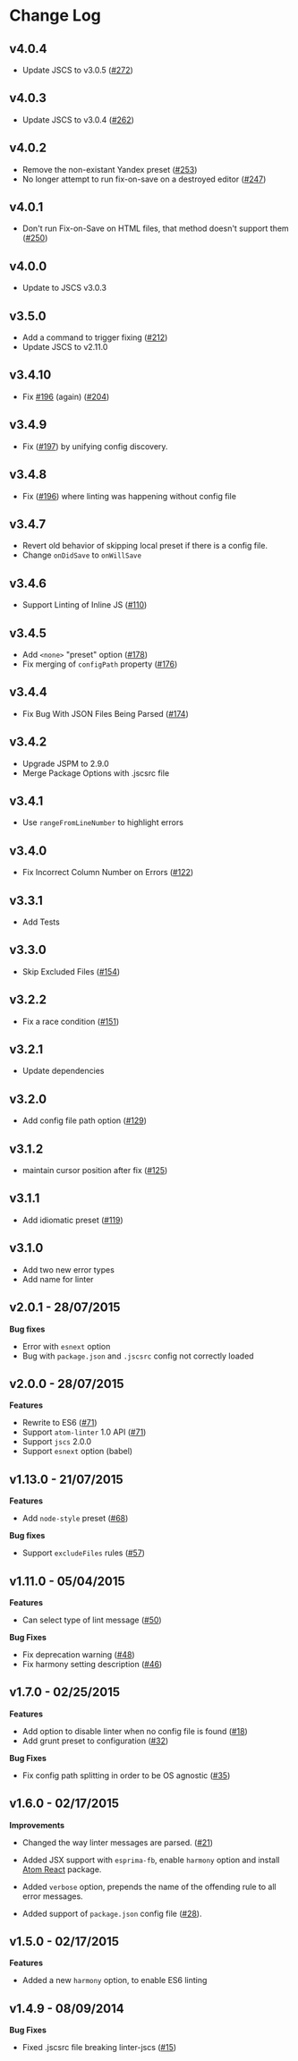 # Change Log

## v4.0.4

*   Update JSCS to v3.0.5 ([#272](https://github.com/AtomLinter/linter-jscs/pull/272))

## v4.0.3

*   Update JSCS to v3.0.4 ([#262](https://github.com/AtomLinter/linter-jscs/pull/262))

## v4.0.2

*   Remove the non-existant Yandex preset ([#253](https://github.com/AtomLinter/linter-jscs/pull/253))
*   No longer attempt to run fix-on-save on a destroyed editor ([#247](https://github.com/AtomLinter/linter-jscs/pull/247))

## v4.0.1

*   Don't run Fix-on-Save on HTML files, that method doesn't support them ([#250](https://github.com/AtomLinter/linter-jscs/pull/250))

## v4.0.0

*   Update to JSCS v3.0.3

## v3.5.0

*   Add a command to trigger fixing ([#212](https://github.com/AtomLinter/linter-jscs/pull/212))
*   Update JSCS to v2.11.0

## v3.4.10

*   Fix [#196](https://github.com/AtomLinter/linter-jscs/issues/196) (again) ([#204](https://github.com/AtomLinter/linter-jscs/pull/204))

## v3.4.9

*   Fix ([#197](https://github.com/AtomLinter/linter-jscs/issues/197)) by
    unifying config discovery.

## v3.4.8

*   Fix ([#196](https://github.com/AtomLinter/linter-jscs/issues/196)) where
    linting was happening without config file

## v3.4.7

*   Revert old behavior of skipping local preset if there is a config file.
*   Change `onDidSave` to `onWillSave`

## v3.4.6

*   Support Linting of Inline JS ([#110](https://github.com/AtomLinter/linter-jscs/issues/110))

## v3.4.5

*   Add `<none>` "preset" option ([#178](https://github.com/AtomLinter/linter-jscs/pull/178))
*   Fix merging of `configPath` property ([#176](https://github.com/AtomLinter/linter-jscs/pull/176))

## v3.4.4

*   Fix Bug With JSON Files Being Parsed ([#174](https://github.com/AtomLinter/linter-jscs/issues/174))

## v3.4.2

*   Upgrade JSPM to 2.9.0
*   Merge Package Options with .jscsrc file

## v3.4.1

*   Use `rangeFromLineNumber` to highlight errors

## v3.4.0

*   Fix Incorrect Column Number on Errors ([#122](https://github.com/AtomLinter/linter-jscs/issues/122))

## v3.3.1

*   Add Tests

## v3.3.0

*   Skip Excluded Files ([#154](https://github.com/AtomLinter/linter-jscs/pull/154))

## v3.2.2

*   Fix a race condition ([#151](https://github.com/AtomLinter/linter-jscs/pull/151))

## v3.2.1

*   Update dependencies

## v3.2.0

*   Add config file path option ([#129](https://github.com/AtomLinter/linter-jscs/pull/129))

## v3.1.2

*   maintain cursor position after fix ([#125](https://github.com/AtomLinter/linter-jscs/pull/125))

## v3.1.1

*   Add idiomatic preset ([#119](https://github.com/AtomLinter/linter-jscs/pull/119))

## v3.1.0

*   Add two new error types
*   Add name for linter

## v2.0.1 - 28/07/2015

**Bug fixes**

*   Error with `esnext` option
*   Bug with `package.json` and `.jscsrc` config not correctly loaded

## v2.0.0 - 28/07/2015

**Features**

*   Rewrite to ES6 ([#71](https://github.com/AtomLinter/linter-jscs/pull/71))
*   Support `atom-linter` 1.0 API ([#71](https://github.com/AtomLinter/linter-jscs/pull/71))
*   Support `jscs` 2.0.0
*   Support `esnext` option (babel)

## v1.13.0 - 21/07/2015

**Features**

*   Add `node-style` preset ([#68](https://github.com/AtomLinter/linter-jscs/pull/68))

**Bug fixes**

*   Support `excludeFiles` rules ([#57](https://github.com/AtomLinter/linter-jscs/pull/57))

## v1.11.0 - 05/04/2015

**Features**

*   Can select type of lint message ([#50](https://github.com/AtomLinter/linter-jscs/pull/50))

**Bug Fixes**

*   Fix deprecation warning ([#48](https://github.com/AtomLinter/linter-jscs/pull/48))
*   Fix harmony setting description ([#46](https://github.com/AtomLinter/linter-jscs/pull/46))

## v1.7.0 - 02/25/2015

**Features**

*   Add option to disable linter when no config file is found ([#18](https://github.com/AtomLinter/linter-jscs/issues/18))
*   Add grunt preset to configuration ([#32](https://github.com/AtomLinter/linter-jscs/pull/32))

**Bug Fixes**

*   Fix config path splitting in order to be OS agnostic ([#35](https://github.com/AtomLinter/linter-jscs/pull/35))

## v1.6.0 - 02/17/2015

**Improvements**

*   Changed the way linter messages are parsed. ([#21](https://github.com/AtomLinter/linter-jscs/pull/21))

*   Added JSX support with `esprima-fb`, enable `harmony` option and install [Atom React](http://orktes.github.io/atom-react/) package.

*   Added `verbose` option, prepends the name of the offending rule to all
    error messages.

*   Added support of `package.json` config file ([#28](https://github.com/AtomLinter/linter-jscs/issues/28)).

## v1.5.0 - 02/17/2015

**Features**

*   Added a new `harmony` option, to enable ES6 linting

## v1.4.9 - 08/09/2014

**Bug Fixes**

*   Fixed .jscsrc file breaking linter-jscs ([#15](https://github.com/AtomLinter/linter-jscs/issues/15))
